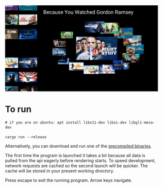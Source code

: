 ![App Preview](./preview.png)

# To run

```
# if you are on ubuntu: apt install libx11-dev libxi-dev libgl1-mesa-dev

cargo run --release
```

Alternatively, you can download and run one of the [precompiled binaries](https://github.com/bddap/dss-takehome-andrew-dirksen/tags).

The first time the program is launched it takes a bit because all data is pulled from the api eagerly before rendering starts. To speed development, network requests are cached so the second launch will be quicker. The cache will be stored in your present working directory. 

Press escape to exit the running program. Arrow keys navigate.
